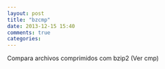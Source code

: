 ```yaml
---
layout: post
title: "bzcmp"
date: 2013-12-15 15:40
comments: true
categories: 
---
```

Compara archivos comprimidos com bzip2 (Ver cmp)

